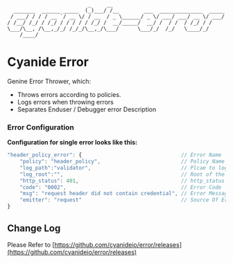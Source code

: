 ```
                          _     __                                    
  _______  ______ _____  (_)___/ /__        ___  ______________  _____
 / ___/ / / / __ `/ __ \/ / __  / _ \______/ _ \/ ___/ ___/ __ \/ ___/
/ /__/ /_/ / /_/ / / / / / /_/ /  __/_____/  __/ /  / /  / /_/ / /    
\___/\__, /\__,_/_/ /_/_/\__,_/\___/      \___/_/  /_/   \____/_/     
    /____/                                                            
```
# Cyanide Error
Genine Error Thrower, which:
- Throws errors according to policies.
- Logs errors when throwing errors
- Separates Enduser / Debugger error Description

### Error Configuration
__Configuration for single error looks like this:__

```javascript
"header_policy_error": {      							// Error Name        
	"policy": "header_policy",							// Policy Name
	"log_path":"validator",								// Plcae to log the Error
	"log_root":"",										// Root of the Log
	"http_status": 401,									// http_status if needed
	"code": "0002",										// Error Code
	"msg": "request header did not contain credential", // Error Message
	"emitter": "request"								// Source Of Error
}
```

## Change Log
Please Refer to [https://github.com/cyanideio/error/releases](https://github.com/cyanideio/error/releases)